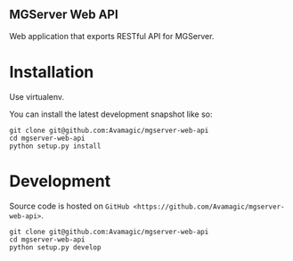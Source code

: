 MGServer Web API
----------------

Web application that exports RESTful API for MGServer.

Installation
============

Use virtualenv.

You can install the latest development snapshot like so:

    git clone git@github.com:Avamagic/mgserver-web-api
    cd mgserver-web-api
    python setup.py install

Development
===========

Source code is hosted on `GitHub <https://github.com/Avamagic/mgserver-web-api>`.

    git clone git@github.com:Avamagic/mgserver-web-api
    cd mgserver-web-api
    python setup.py develop
